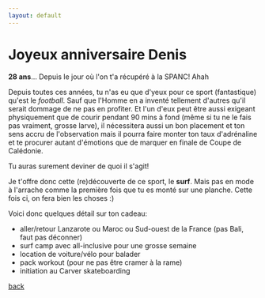 ```yaml
---
layout: default
---
```


# Joyeux anniversaire Denis

**28 ans**... Depuis le jour où l'on t'a récupéré à la SPANC! Ahah

Depuis toutes ces années, tu n'as eu que d'yeux pour ce sport (fantastique) qu'est le *football*. Sauf que l'Homme en a inventé tellement d'autres qu'il serait dommage de ne pas en profiter. Et l'un d'eux peut être aussi exigeant physiquement que de courir pendant 90 mins à fond (même si tu ne le fais pas vraiment, grosse larve), il nécessitera aussi un bon placement et ton sens accru de l'observation mais il pourra faire monter ton taux d'adrénaline et te procurer autant d'émotions que de marquer en finale de Coupe de Calédonie.

Tu auras surement deviner de quoi il s'agit!

Je t'offre donc cette (re)découverte de ce sport, le **surf**. Mais pas en mode à l'arrache comme la première fois que tu es monté sur une planche. Cette fois ci, on fera bien les choses :)

Voici donc quelques détail sur ton cadeau:

- aller/retour Lanzarote ou Maroc ou Sud-ouest de la France (pas Bali, faut pas déconner)
- surf camp avec all-inclusive pour une grosse semaine
- location de voiture/vélo pour balader
- pack workout (pour ne pas être cramer à la rame)
- initiation au Carver skateboarding

[back](./)
